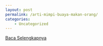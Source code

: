 ```yaml
---
layout: post
permalink: /arti-mimpi-buaya-makan-orang/
categories:
    - Uncategorized
---
```


[Baca Selengkapnya](/10)